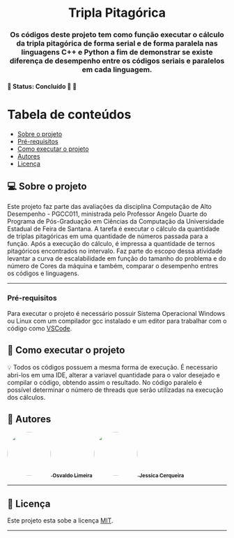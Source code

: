<h1 align="center">
     <a> Tripla Pitagórica </a>
</h1>

<h3 align="center">
    Os códigos deste projeto tem como função executar o cálculo da tripla pitagórica de forma serial e de forma paralela nas linguagens C++ e Python a fim de demonstrar se existe diferença de desempenho entre os códigos seriais e paralelos em cada linguagem.
</h3>

<h4 align="left">
	🚧   Status: Concluído 🚀 🚧
</h4>

Tabela de conteúdos
=================
<!--ts-->
   * [Sobre o projeto](#-sobre-o-projeto)
   * [Pré-requisitos](#pré-requisitos)
   * [Como executar o projeto](#-como-executar-o-projeto)
   * [Autores](#-autores)
   * [Licença](#user-content--licença)
<!--te-->


## 💻 Sobre o projeto

Este projeto faz parte das avaliações da disciplina Computação de Alto Desempenho - PGCC011, ministrada pelo Professor Angelo Duarte do Programa de Pós-Graduação em Ciências da Computação da Universidade Estadual de Feira de Santana.
A tarefa é executar o cálculo da quantidade de triplas pitagóricas em uma quantidade de números passada para a função. Após a execução do cálculo, é impressa a quantidade de ternos pitagóricos encontrados no intervalo.
Faz parte do escopo dessa atividade levantar a curva de escalabilidade em função do tamanho do problema e do número de Cores da máquina e também, comparar o desempenho entres os códigos e linguagens.

---


### Pré-requisitos

Para executar o projeto é necessário possuir Sistema Operacional Windows ou Linux com um compilador gcc instalado e um editor para trabalhar com o código como [VSCode](https://code.visualstudio.com/).


## 🚀 Como executar o projeto


💡 Todos os códigos possuem a mesma forma de execução. É necessario abri-los em uma IDE, alterar a variavel quantidade para o valor desejado e compilar o código, obtendo assim o resultado. 
No código paralelo é possível determinar o número de threads que serão utilizadas na execução dos cálculos.

## 🦸 Autores

<a href="https://github.com/osvaldolimeirasantos">
 <img style="border-radius: 50%;" src="https://avatars.githubusercontent.com/u/91644823?v=4" width="100px;" alt=""/>
 <sub><b>Osvaldo Limeira</b></sub></a> <a href="https://github.com/osvaldolimeirasantos" title="Rocketseat"></a>


<a href="https://github.com/jessicagreig1">
 <img style="border-radius: 50%;" src="https://avatars.githubusercontent.com/u/34080482?v=4" width="100px;" alt=""/>
 <sub><b>Jessica Cerqueira </b></sub></a> <a href="https://github.com/jessicagreig1" title="Rocketseat"></a>
 <br />


 

---

## 📝 Licença

Este projeto esta sobe a licença [MIT](./LICENSE).

---
